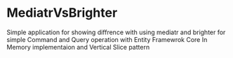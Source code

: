 # MediatrVsBrighter
Simple application for showing diffrence with using mediatr and brighter for simple Command and Query operation with Entity Framewrok Core In Memory implementaion and Vertical Slice pattern
